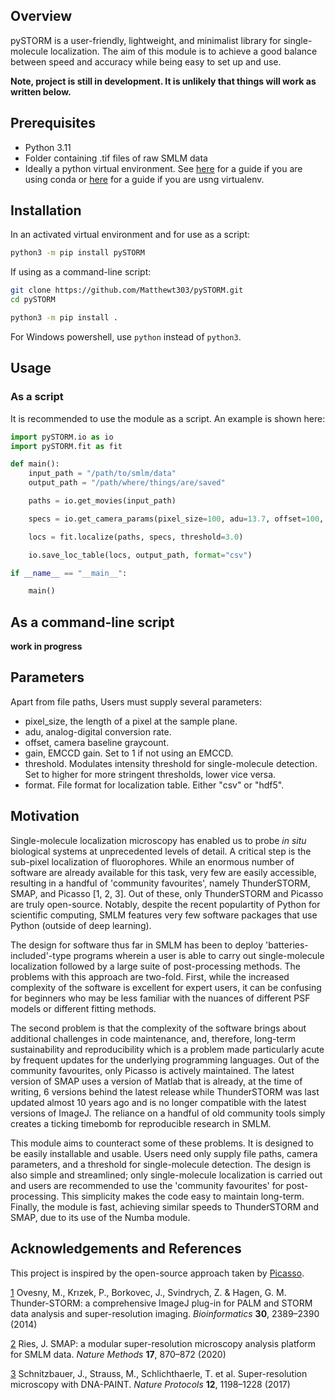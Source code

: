 ## Overview

pySTORM is a user-friendly, lightweight, and minimalist library for single-molecule localization. The aim of this module is to achieve a good balance between speed and accuracy while being easy to set up and use.

**Note, project is still in development. It is unlikely that things will work as written below.**

## Prerequisites

- Python 3.11
- Folder containing .tif files of raw SMLM data
- Ideally a python virtual environment. See [here](https://docs.conda.io/projects/conda/en/latest/user-guide/tasks/manage-environments.html) for a guide if you are using conda or [here](https://virtualenv.pypa.io/en/latest/user_guide.html) for a guide if you are usng virtualenv.

## Installation

In an activated virtual environment and for use as a script:

```bash
python3 -m pip install pySTORM
```

If using as a command-line script:

```bash
git clone https://github.com/Matthewt303/pySTORM.git
cd pySTORM

python3 -m pip install .
```

For Windows powershell, use ```python``` instead of ```python3```.

## Usage

### As a script

It is recommended to use the module as a script. An example is shown here:

```python
import pySTORM.io as io
import pySTORM.fit as fit

def main():
    input_path = "/path/to/smlm/data"
    output_path = "/path/where/things/are/saved"

    paths = io.get_movies(input_path)

    specs = io.get_camera_params(pixel_size=100, adu=13.7, offset=100, gain=100)

    locs = fit.localize(paths, specs, threshold=3.0)

    io.save_loc_table(locs, output_path, format="csv")

if __name__ == "__main__":

    main()
```

## As a command-line script

**work in progress**

## Parameters

Apart from file paths, Users must supply several parameters:

- pixel_size, the length of a pixel at the sample plane.
- adu, analog-digital conversion rate.
- offset, camera baseline graycount.
- gain, EMCCD gain. Set to 1 if not using an EMCCD.
- threshold. Modulates intensity threshold for single-molecule detection. Set to higher for more stringent thresholds, lower vice versa. 
- format. File format for localization table. Either "csv" or "hdf5".

## Motivation

Single-molecule localization microscopy has enabled us to probe *in situ* biological systems at unprecedented levels of detail. A critical step is the sub-pixel localization of fluorophores. While an enormous number of software are already available for this task, very few are easily accessible, resulting in a handful of 'community favourites', namely ThunderSTORM, SMAP, and Picasso [1, 2, 3]. Out of these, only ThunderSTORM and Picasso are truly open-source. Notably, despite the recent populartity of Python for scientific computing, SMLM features very few software packages that use Python (outside of deep learning).  

The design for software thus far in SMLM has been to deploy 'batteries-included'-type programs wherein a user is able to carry out single-molecule localization followed by a large suite of post-processing methods. The problems with this approach are two-fold. First, while the increased complexity of the software is excellent for expert users, it can be confusing for beginners who may be less familiar with the nuances of different PSF models or different fitting methods.

The second problem is that the complexity of the software brings about additional challenges in code maintenance, and, therefore, long-term sustainability and reproducibility which is a problem made particularly acute by frequent updates for the underlying programming languages. Out of the community favourites, only Picasso is actively maintained. The latest version of SMAP uses a version of Matlab that is already, at the time of writing, 6 versions behind the latest release while ThunderSTORM was last updated almost 10 years ago and is no longer compatible with the latest versions of ImageJ. The reliance on a handful of old community tools simply creates a ticking timebomb for reproducible research in SMLM.

This module aims to counteract some of these problems. It is designed to be easily installable and usable. Users need only supply file paths, camera parameters, and a threshold for single-molecule detection. The design is also simple and streamlined; only single-molecule localization is carried out and users are recommended to use the 'community favourites' for post-processing. This simplicity makes the code easy to maintain long-term. Finally, the module is fast, achieving similar speeds to ThunderSTORM and SMAP, due to its use of the Numba module.

## Acknowledgements and References

This project is inspired by the open-source approach taken by [Picasso](https://github.com/jungmannlab/picasso).

[1](https://academic.oup.com/bioinformatics/article/30/16/2389/2748167) Ovesny, M., Krızek, P., Borkovec, J., Svindrych, Z. & Hagen, G. M. Thunder-STORM: a comprehensive ImageJ plug-in for PALM and STORM data
analysis and super-resolution imaging. *Bioinformatics* **30**, 2389–2390 (2014)

[2](https://www.nature.com/articles/s41592-020-0938-1) Ries, J. SMAP: a modular super-resolution microscopy analysis platform for
SMLM data. *Nature Methods* **17**, 870–872 (2020)

[3](https://www.nature.com/articles/nprot.2017.024) Schnitzbauer, J., Strauss, M., Schlichthaerle, T. et al. Super-resolution microscopy with DNA-PAINT. *Nature Protocols* **12**, 1198–1228 (2017)